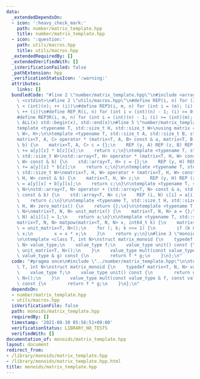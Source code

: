 ```yaml
---
data:
  _extendedDependsOn:
  - icon: ':heavy_check_mark:'
    path: number/matrix_template.hpp
    title: number/matrix_template.hpp
  - icon: ':question:'
    path: utils/macros.hpp
    title: utils/macros.hpp
  _extendedRequiredBy: []
  _extendedVerifiedWith: []
  _isVerificationFailed: false
  _pathExtension: hpp
  _verificationStatusIcon: ':warning:'
  attributes:
    links: []
  bundledCode: "#line 2 \"number/matrix_template.hpp\"\n#include <array>\n#include\
    \ <cstdint>\n#line 2 \"utils/macros.hpp\"\n#define REP(i, n) for (int i = 0; (i)\
    \ < (int)(n); ++ (i))\n#define REP3(i, m, n) for (int i = (m); (i) < (int)(n);\
    \ ++ (i))\n#define REP_R(i, n) for (int i = (int)(n) - 1; (i) >= 0; -- (i))\n\
    #define REP3R(i, m, n) for (int i = (int)(n) - 1; (i) >= (int)(m); -- (i))\n#define\
    \ ALL(x) std::begin(x), std::end(x)\n#line 5 \"number/matrix_template.hpp\"\n\n\
    template <typename T, std::size_t H, std::size_t W>\nusing matrix = std::array<std::array<T,\
    \ W>, H>;\n\ntemplate <typename T, std::size_t A, std::size_t B, std::size_t C>\n\
    matrix<T, A, C> operator * (matrix<T, A, B> const & a, matrix<T, B, C> const &\
    \ b) {\n    matrix<T, A, C> c = {};\n    REP (y, A) REP (z, B) REP (x, C) c[y][x]\
    \ += a[y][z] * b[z][x];\n    return c;\n}\ntemplate <typename T, std::size_t H,\
    \ std::size_t W>\nstd::array<T, H> operator * (matrix<T, H, W> const & a, std::array<T,\
    \ W> const & b) {\n    std::array<T, H> c = {};\n    REP (y, H) REP (z, W) c[y]\
    \ += a[y][z] * b[z];\n    return c;\n}\n\ntemplate <typename T, std::size_t H,\
    \ std::size_t W>\nmatrix<T, H, W> operator + (matrix<T, H, W> const & a, matrix<T,\
    \ H, W> const & b) {\n    matrix<T, H, W> c;\n    REP (y, H) REP (x, W) c[y][x]\
    \ = a[y][x] + b[y][x];\n    return c;\n}\n\ntemplate <typename T, std::size_t\
    \ N>\nstd::array<T, N> operator + (std::array<T, N> const & a, std::array<T, N>\
    \ const & b) {\n    std::array<T, N> c;\n    REP (i, N) c[i] = a[i] + b[i];\n\
    \    return c;\n}\n\ntemplate <typename T, std::size_t H, std::size_t W>\nmatrix<T,\
    \ H, W> zero_matrix() {\n    return {};\n}\n\ntemplate <typename T, std::size_t\
    \ N>\nmatrix<T, N, N> unit_matrix() {\n    matrix<T, N, N> a = {};\n    REP (i,\
    \ N) a[i][i] = 1;\n    return a;\n}\n\ntemplate <typename T, std::size_t N>\n\
    matrix<T, N, N> matpow(matrix<T, N, N> x, int64_t k) {\n    matrix<T, N, N> y\
    \ = unit_matrix<T, N>();\n    for (; k; k >>= 1) {\n        if (k & 1) y = y *\
    \ x;\n        x = x * x;\n    }\n    return y;\n}\n#line 3 \"monoids/matrix_template.hpp\"\
    \n\ntemplate <class T, int N>\nstruct matrix_monoid {\n    typedef matrix<T, N,\
    \ N> value_type;\n    value_type f;\n    value_type unit() const {\n        return\
    \ unit_matrix<T, N>();\n    }\n    value_type mult(const value_type & f, const\
    \ value_type & g) const {\n        return f * g;\n    }\n};\n"
  code: "#pragma once\n#include \"../number/matrix_template.hpp\"\n\ntemplate <class\
    \ T, int N>\nstruct matrix_monoid {\n    typedef matrix<T, N, N> value_type;\n\
    \    value_type f;\n    value_type unit() const {\n        return unit_matrix<T,\
    \ N>();\n    }\n    value_type mult(const value_type & f, const value_type & g)\
    \ const {\n        return f * g;\n    }\n};\n"
  dependsOn:
  - number/matrix_template.hpp
  - utils/macros.hpp
  isVerificationFile: false
  path: monoids/matrix_template.hpp
  requiredBy: []
  timestamp: '2021-08-30 05:56:51+09:00'
  verificationStatus: LIBRARY_NO_TESTS
  verifiedWith: []
documentation_of: monoids/matrix_template.hpp
layout: document
redirect_from:
- /library/monoids/matrix_template.hpp
- /library/monoids/matrix_template.hpp.html
title: monoids/matrix_template.hpp
---
```

